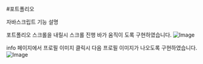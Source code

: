 #포트폴리오


자바스크립트 기능 설명


포트폴리오 스크롤을 내릴시 스크롤 진행 바가 움직이 도록 구현하였습니다.
![Image](https://github.com/user-attachments/assets/c34a1f6e-6210-41b5-8d50-e48bbbdf008d)


info 페이지에서 프로필 이미지 클릭시 다음 프로필 이미지가 나오도록 구현하였습니다.
![Image](https://github.com/user-attachments/assets/db25f1a5-1c0e-4468-b09e-6f0985612790)
